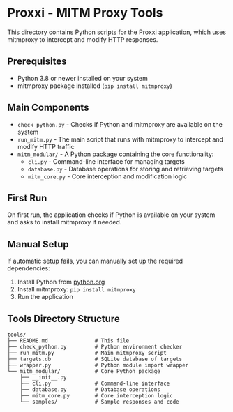 # Proxxi - MITM Proxy Tools

This directory contains Python scripts for the Proxxi application, which uses mitmproxy to intercept and modify HTTP responses.

## Prerequisites

- Python 3.8 or newer installed on your system
- mitmproxy package installed (`pip install mitmproxy`)

## Main Components

- `check_python.py` - Checks if Python and mitmproxy are available on the system
- `run_mitm.py` - The main script that runs with mitmproxy to intercept and modify HTTP traffic
- `mitm_modular/` - A Python package containing the core functionality:
  - `cli.py` - Command-line interface for managing targets
  - `database.py` - Database operations for storing and retrieving targets
  - `mitm_core.py` - Core interception and modification logic

## First Run

On first run, the application checks if Python is available on your system and asks to install mitmproxy if needed.

## Manual Setup

If automatic setup fails, you can manually set up the required dependencies:

1. Install Python from [python.org](https://www.python.org/downloads/)
2. Install mitmproxy: `pip install mitmproxy`
3. Run the application

## Tools Directory Structure

```
tools/
├── README.md               # This file
├── check_python.py         # Python environment checker
├── run_mitm.py             # Main mitmproxy script
├── targets.db              # SQLite database of targets
├── wrapper.py              # Python module import wrapper
└── mitm_modular/           # Core Python package
    ├── __init__.py
    ├── cli.py              # Command-line interface
    ├── database.py         # Database operations
    ├── mitm_core.py        # Core interception logic
    └── samples/            # Sample responses and code
``` 